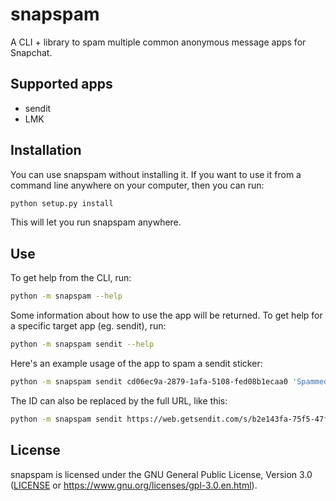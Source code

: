 # snapspam

A CLI + library to spam multiple common anonymous message apps for Snapchat.

## Supported apps

- sendit
- LMK

## Installation

You can use snapspam without installing it.
If you want to use it from a command line anywhere on your computer,
then you can run:

```sh
python setup.py install
```

This will let you run snapspam anywhere.

## Use

To get help from the CLI, run:

```sh
python -m snapspam --help
```

Some information about how to use the app will be returned.
To get help for a specific target app (eg. sendit), run:

```sh
python -m snapspam sendit --help
```

Here's an example usage of the app to spam a sendit sticker:

```sh
python -m snapspam sendit cd06ec9a-2879-1afa-5108-fed08b1ecaa0 'Spammed'
```

The ID can also be replaced by the full URL, like this:

```sh
python -m snapspam sendit https://web.getsendit.com/s/b2e143fa-75f5-47ff-80ec-4fb366b336cc 'Spammed'
```

## License

snapspam is licensed under the GNU General Public License, Version 3.0
([LICENSE](LICENSE) or <https://www.gnu.org/licenses/gpl-3.0.en.html>).
